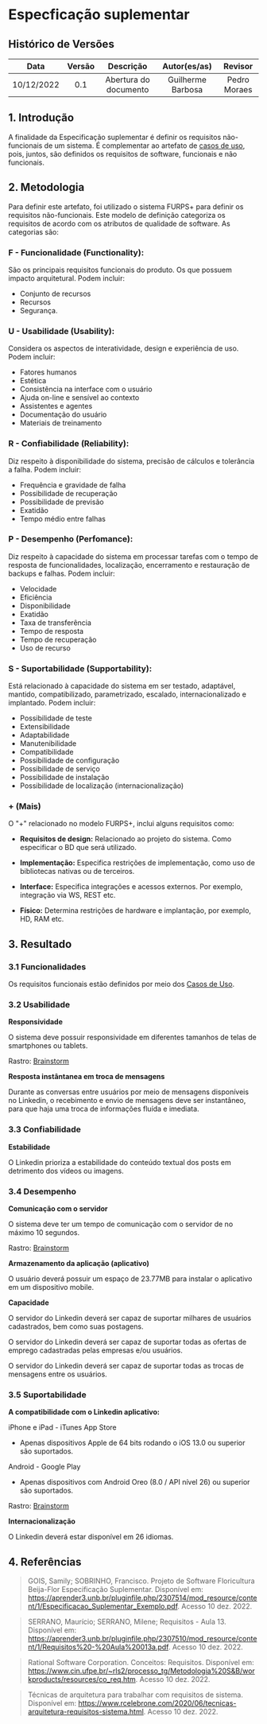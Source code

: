 # Especficação suplementar

## Histórico de Versões

**Data** | **Versão** | **Descrição** | **Autor(es/as)** | **Revisor** |
:---: | :---: | :---: | :---: | :---: |
10/12/2022 | 0.1 | Abertura do documento | Guilherme Barbosa | Pedro Moraes |

## 1. Introdução

A finalidade da Especificação suplementar é definir os requisitos não-funcionais de um sistema. É complementar ao artefato de [casos de uso](../modelagem/use-case.md), pois, juntos, são definidos os requisitos de software, funcionais e não funcionais.

## 2. Metodologia

Para definir este artefato, foi utilizado o sistema FURPS+ para definir os requisitos não-funcionais. Este modelo de definição categoriza os requisitos de acordo com os atributos de qualidade de software. As categorias são:

### **F - Funcionalidade (Functionality):** 
São os principais requisitos funcionais do produto. Os que possuem impacto arquitetural. Podem incluir:

- Conjunto de recursos 
- Recursos 
- Segurança.

### **U - Usabilidade (Usability):** 
Considera os aspectos de interatividade, design e experiência de uso. Podem incluir: 

- Fatores humanos 
- Estética
- Consistência na interface com o usuário 
- Ajuda on-line e sensível ao contexto 
- Assistentes e agentes
- Documentação do usuário 
- Materiais de treinamento

### **R - Confiabilidade (Reliability):** 
Diz respeito à disponibilidade do sistema, precisão de cálculos e tolerância a falha. Podem incluir:

- Frequência e gravidade de falha 
- Possibilidade de recuperação 
- Possibilidade de previsão 
- Exatidão 
- Tempo médio entre falhas

### **P - Desempenho (Perfomance):** 
Diz respeito à capacidade do sistema em processar tarefas com o tempo de resposta de funcionalidades, localização, encerramento e restauração de backups e falhas. Podem incluir:
    
- Velocidade
- Eficiência
- Disponibilidade
- Exatidão
- Taxa de transferência
- Tempo de resposta
- Tempo de recuperação
- Uso de recurso
  
### **S - Suportabilidade (Supportability):** 
Está relacionado à capacidade do sistema em ser testado, adaptável, mantido, compatibilizado, parametrizado, escalado, internacionalizado e implantado. Podem incluir:

- Possibilidade de teste
- Extensibilidade
- Adaptabilidade
- Manutenibilidade
- Compatibilidade
- Possibilidade de configuração
- Possibilidade de serviço
- Possibilidade de instalação
- Possibilidade de localização (internacionalização)
  
### **+ (Mais)**
O "+" relacionado no modelo FURPS+, inclui alguns requisitos como:

- **Requisitos de design:** Relacionado ao projeto do sistema. Como especificar o BD que
será utilizado.

- **Implementação:** Especifica restrições de implementação, como uso de
bibliotecas nativas ou de terceiros.

- **Interface:** Especifica integrações e acessos externos. Por exemplo,
integração via WS, REST etc.

- **Físico:** Determina restrições de hardware e implantação, por
exemplo, HD, RAM etc.

## 3. Resultado

### 3.1 Funcionalidades
Os requisitos funcionais estão definidos por meio dos [Casos de Uso](use-case.md).

### 3.2 Usabilidade
**Responsividade**

O sistema deve possuir responsividade em diferentes tamanhos de telas de smartphones ou tablets.

Rastro: [Brainstorm](../elicitacao/brainstorm.md)

**Resposta instântanea em troca de mensagens**

Durante as conversas entre usuários por meio de mensagens disponíveis no Linkedin, o recebimento e envio de mensagens deve ser instantâneo, para que haja uma troca de informações fluída e imediata.

### 3.3 Confiabilidade
**Estabilidade**

O Linkedin prioriza a estabilidade do conteúdo textual dos posts em detrimento dos vídeos ou imagens.

### 3.4 Desempenho
**Comunicação com o servidor**

O sistema deve ter um tempo de comunicação com o servidor de no máximo 10 segundos.

Rastro: [Brainstorm](../elicitacao/brainstorm.md)

**Armazenamento da aplicação (aplicativo)**

O usuário deverá possuir um espaço de 23.77MB para instalar o aplicativo em um dispositivo mobile.

**Capacidade**

O servidor do Linkedin deverá ser capaz de suportar milhares de usuários cadastrados, bem como suas postagens.

O servidor do Linkedin deverá ser capaz de suportar todas as ofertas de emprego cadastradas pelas empresas e/ou usuários.

O servidor do Linkedin deverá ser capaz de suportar todas as trocas de mensagens entre os usuários.
### 3.5 Suportabilidade
**A compatibilidade com o Linkedin aplicativo:**

iPhone e iPad - iTunes App Store

  - Apenas dispositivos Apple de 64 bits rodando o iOS 13.0 ou superior são suportados.

Android - Google Play

  - Apenas dispositivos com Android Oreo (8.0 / API nível 26) ou superior são suportados.

Rastro: [Brainstorm](../elicitacao/brainstorm.md)

**Internacionalização**

O Linkedin deverá estar disponível em 26 idiomas.

## 4. Referências
> GOIS, Samily; SOBRINHO, Francisco. Projeto de Software Floricultura Beija-Flor Especificação Suplementar. Disponível em: https://aprender3.unb.br/pluginfile.php/2307514/mod_resource/content/1/Especificacao_Suplementar_Exemplo.pdf. Acesso 10 dez. 2022.

> SERRANO, Maurício; SERRANO, Milene; Requisitos - Aula 13. Disponível em: https://aprender3.unb.br/pluginfile.php/2307510/mod_resource/content/1/Requisitos%20-%20Aula%20013a.pdf. Acesso 10 dez. 2022.

> Rational Software Corporation. Conceitos: Requisitos. Disponível em: https://www.cin.ufpe.br/~rls2/processo_tg/Metodologia%20S&B/workproducts/resources/co_req.htm. Acesso 10 dez. 2022.

> Técnicas de arquitetura para trabalhar com requisitos de sistema. Disponível em: https://www.rcelebrone.com/2020/06/tecnicas-arquitetura-requisitos-sistema.html. Acesso 10 dez. 2022. 